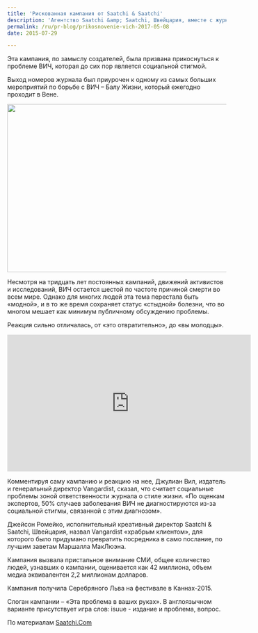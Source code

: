 ```yaml
---
title: 'Рискованная кампания от Saatchi & Saatchi'
description: 'Агентство Saatchi &amp; Saatchi, Швейцария, вместе с журналом  Vangardist (ведущий ежемесячный журнал для мужчин), провели рискованную кампанию: напечатали 3000 экземпляров журнала, используя чернила, смешанные с кровью людей зараженных ВИЧ. При разработке чернил использовалась специальная технология, полностью исключающая риск заражения, - взять его в руки так же безопасно, как пожать руку человеку, зараженному ВИЧ. Журналы были завернуты в пластиковую обертку, так что читатель должен был сам принять решение, прикоснуться ему к этим буквам и изображениям, или нет.'
permalink: /ru/pr-blog/prikosnovenie-vich-2017-05-08
date: 2015-07-29

---
```


Эта кампания, по замыслу создателей, была призвана прикоснуться к проблеме ВИЧ, которая до сих пор является социальной стигмой.

Выход номеров журнала был приурочен к одному из самых больших мероприятий по борьбе с ВИЧ – Балу Жизни, который ежегодно проходит в Вене.

<img src="{{ site.assets }}/upload/Life_Ball_2013_-_magenta_carpet_Celestial_Tableau_by_Darrell_Thorne_and_The_Gods_04.jpg" alt="" class="post__img" width="580" height="387">

Несмотря на тридцать лет постоянных кампаний, движений активистов и исследований, ВИЧ остается шестой по частоте причиной смерти во всем мире. Однако для многих людей эта тема перестала быть «модной», и  в то же время сохраняет статус «стыдной» болезни, что во многом мешает как минимум публичному обсуждению проблемы.

Реакция сильно отличалась, от «это отвратительно», до «вы молодцы».

<iframe width="560" height="315" src="https://www.youtube.com/embed/rr4mMOkjpeY" frameborder="0" allowfullscreen></iframe>

Комментируя саму кампанию и реакцию на нее, Джулиан Вил, издатель и генеральный директор Vangardist, сказал, что считает социальные проблемы зоной ответственности журнала о стиле  жизни. «По оценкам экспертов, 50% случаев заболевания ВИЧ не диагностируются из-за социальной стигмы, связанной с этим диагнозом».

Джейсон Ромейко, исполнительный креативный директор Saatchi & Saatchi, Швейцария, назвал Vangardist «храбрым клиентом», для которого было придумано превратить посредника в само послание, по лучшим заветам Маршалла МакЛюэна.

Кампания вызвала пристальное внимание СМИ, общее количество людей, узнавших о кампании, оценивается как 42 миллиона, объем медиа эквивалентен 2,2 миллионам долларов.

Кампания получила Серебряного Льва на фестивале в Каннах-2015.

Слоган кампании – «Эта проблема в ваших руках». В англоязычном варианте присутствует игра слов: isuue  - издание и проблема, вопрос.

По материалам <a href="https://saatchi.com/en-us/news/vangardist-magazine-confronts-hiv-head-on-with-blood-infused-ink/">Saatchi.Com</a>

